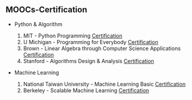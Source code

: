 ## MOOCs-Certification

* Python & Algorithm
  1. MIT - Python Programming [Certification](https://github.com/WhoYoung99/MOOCs-Certification/blob/master/edx_MIT_python.pdf)
  2. U Michigan - Programming for Everybody [Certification](https://github.com/WhoYoung99/MOOCs-Certification/blob/master/Coursera%20pythonlearn%202016.pdf)
  3. Brown - Linear Algebra through Computer Science Applications [Certification](https://github.com/WhoYoung99/MOOCs-Certification/blob/master/Coursera%20matrix%202016.pdf)
  4. Stanford - Algorithms Design & Analysis [Certification](https://github.com/WhoYoung99/MOOCs-Certification/blob/master/Coursera%20algo%202016.pdf)

* Machine Learning
  1. National Taiwan University - Machine Learning Basic [Certification](https://github.com/WhoYoung99/MOOCs-Certification/blob/master/Coursera%20ntumlone%202016.pdf)
  2. Berkeley - Scalable Machine Learning [Certification](https://github.com/WhoYoung99/MOOCs-Certification/blob/master/edx_ucb_spark.pdf)
